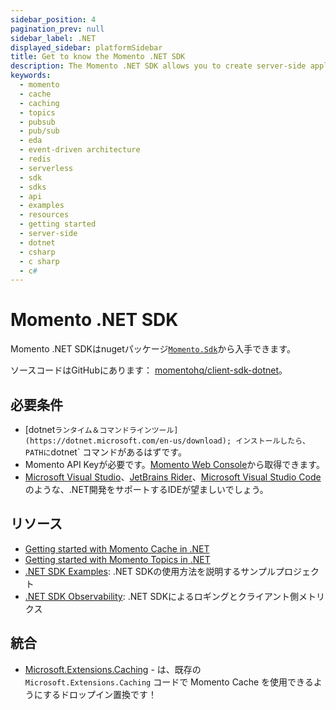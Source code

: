 ```yaml
---
sidebar_position: 4
pagination_prev: null
sidebar_label: .NET
displayed_sidebar: platformSidebar
title: Get to know the Momento .NET SDK
description: The Momento .NET SDK allows you to create server-side applications in C#, and take advantage of Momento's caching and pub-sub features. Find resources and examples here!
keywords:
  - momento
  - cache
  - caching
  - topics
  - pubsub
  - pub/sub
  - eda
  - event-driven architecture
  - redis
  - serverless
  - sdk
  - sdks
  - api
  - examples
  - resources
  - getting started
  - server-side
  - dotnet
  - csharp
  - c sharp
  - c#
---
```


# Momento .NET SDK

Momento .NET SDKはnugetパッケージ[`Momento.Sdk`](https://www.nuget.org/packages/Momento.Sdk)から入手できます。

ソースコードはGitHubにあります： [momentohq/client-sdk-dotnet](https://github.com/momentohq/client-sdk-dotnet)。

## 必要条件

- [dotnet` ランタイム＆コマンドラインツール](https://dotnet.microsoft.com/en-us/download); インストールしたら、PATHに `dotnet` コマンドがあるはずです。
- Momento API Keyが必要です。[Momento Web Console](https://console.gomomento.com/)から取得できます。
- [Microsoft Visual Studio](https://visualstudio.microsoft.com/vs)、[JetBrains Rider](https://www.jetbrains.com/rider/)、[Microsoft Visual Studio Code](https://code.visualstudio.com/)のような、.NET開発をサポートするIDEが望ましいでしょう。

## リソース

- [Getting started with Momento Cache in .NET](./cache.mdx)
- [Getting started with Momento Topics in .NET](./topics.mdx)
- [.NET SDK Examples](https://github.com/momentohq/client-sdk-dotnet/blob/main/examples/README.md): .NET SDKの使用方法を説明するサンプルプロジェクト
- [.NET SDK Observability](./observability.mdx): .NET SDKによるロギングとクライアント側メトリクス

## 統合

- [Microsoft.Extensions.Caching](https://github.com/chrisoverzero/Momento.Extensions.Caching) - は、既存の `Microsoft.Extensions.Caching` コードで Momento Cache を使用できるようにするドロップイン置換です！
